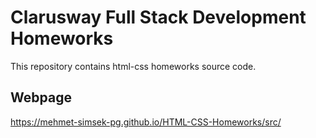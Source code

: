 # Clarusway Full Stack Development Homeworks
This repository contains html-css homeworks source code.

## Webpage
https://mehmet-simsek-pg.github.io/HTML-CSS-Homeworks/src/
